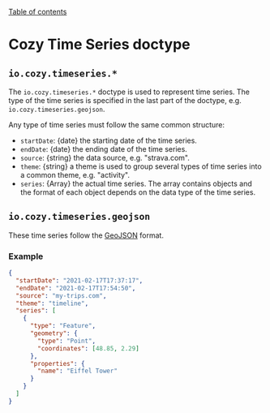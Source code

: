 [Table of contents](README.md#table-of-contents)

# Cozy Time Series doctype

## `io.cozy.timeseries.*`

The `io.cozy.timeseries.*` doctype is used to represent time series. The type of the time series is specified in the last part of the doctype, e.g. `io.cozy.timeseries.geojson`.

Any type of time series must follow the same common structure:

- `startDate`: {date} the starting date of the time series.
- `endDate`: {date} the ending date of the time series.
- `source`: {string} the data source, e.g. "strava.com".
- `theme`: {string} a theme is used to group several types of time series into a common theme, e.g. "activity".
- `series`: {Array} the actual time series. The array contains objects and the format of each object depends on the data type of the time series.

## `io.cozy.timeseries.geojson`

These time series follow the [GeoJSON](https://geojson.org/) format. 

###  Example

```json
{
  "startDate": "2021-02-17T17:37:17",
  "endDate": "2021-02-17T17:54:50",
  "source": "my-trips.com",
  "theme": "timeline",
  "series": [
    {
      "type": "Feature",
      "geometry": {
        "type": "Point",
        "coordinates": [48.85, 2.29]
      },
      "properties": {
        "name": "Eiffel Tower"
      }
    }
  ]
}

```